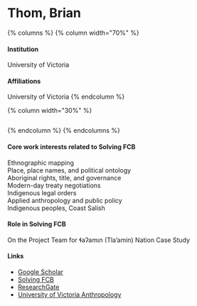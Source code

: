 # Thom, Brian

{% columns %}
{% column width="70%" %}
#### Institution

University of Victoria

#### Affiliations

University of Victoria
{% endcolumn %}

{% column width="30%" %}
<figure><img src="https://raw.githubusercontent.com/Solving-FCB/docs/refs/heads/main/.img/thom-brian.webp" alt=""></figure>
{% endcolumn %}
{% endcolumns %}

#### Core work interests related to Solving FCB

Ethnographic mapping\
Place, place names, and political ontology\
Aboriginal rights, title, and governance\
Modern-day treaty negotiations\
Indigenous legal orders\
Applied anthropology and public policy\
Indigenous peoples, Coast Salish

#### Role in Solving FCB

On the Project Team for ɬaʔamɩn (Tla’amin) Nation Case Study

#### Links

* [Google Scholar](https://scholar.google.com/citations?user=-GmQfnUAAAAJ)
* [Solving FCB](https://solvingfcb.org/people/thom-b/)
* [ResearchGate](https://www.researchgate.net/profile/Brian-Thom)
* [University of Victoria Anthropology](https://www.uvic.ca/socialsciences/anthropology/faculty-staff/faculty-profiles/thom-brian.php)
